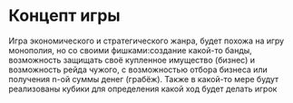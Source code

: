 # Концепт игры
Игра экономического и стратегического жанра, будет похожа на игру монополия, но со своими фишками:создание какой-то банды, возможность защищать своё купленное имущество (бизнес) и возможность рейда чужого, с возможностью отбора бизнеса или получения n-ой суммы денег (грабёж). Также в какой-то мере будут реализованы кубики для определения какой ход будет делать игрок

